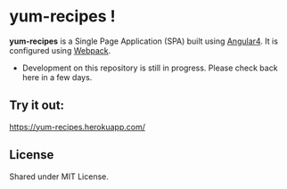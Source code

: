 # yum-recipes !
**yum-recipes** is a Single Page Application (SPA) built using [Angular4](https://angular.io/). It is configured using [Webpack](https://webpack.github.io/docs/).
* Development on this repository is still in progress. Please check back here in a few days.


## Try it out:
https://yum-recipes.herokuapp.com/

##   License

Shared under MIT License.
